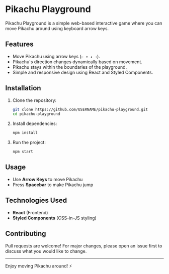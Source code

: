 # Pikachu Playground

Pikachu Playground is a simple web-based interactive game where you can move Pikachu around using keyboard arrow keys.

## Features
- Move Pikachu using arrow keys (`← ↑ ↓ →`).
- Pikachu's direction changes dynamically based on movement.
- Pikachu stays within the boundaries of the playground.
- Simple and responsive design using React and Styled Components.

## Installation

1. Clone the repository:
   ```bash
   git clone https://github.com/USERNAME/pikachu-playground.git
   cd pikachu-playground
   ```

2. Install dependencies:
   ```bash
   npm install
   ```

3. Run the project:
   ```bash
   npm start
   ```

## Usage
- Use **Arrow Keys** to move Pikachu
- Press **Spacebar** to make Pikachu jump

## Technologies Used
- **React** (Frontend)
- **Styled Components** (CSS-in-JS styling)

## Contributing
Pull requests are welcome! For major changes, please open an issue first to discuss what you would like to change.

---

Enjoy moving Pikachu around! ⚡

